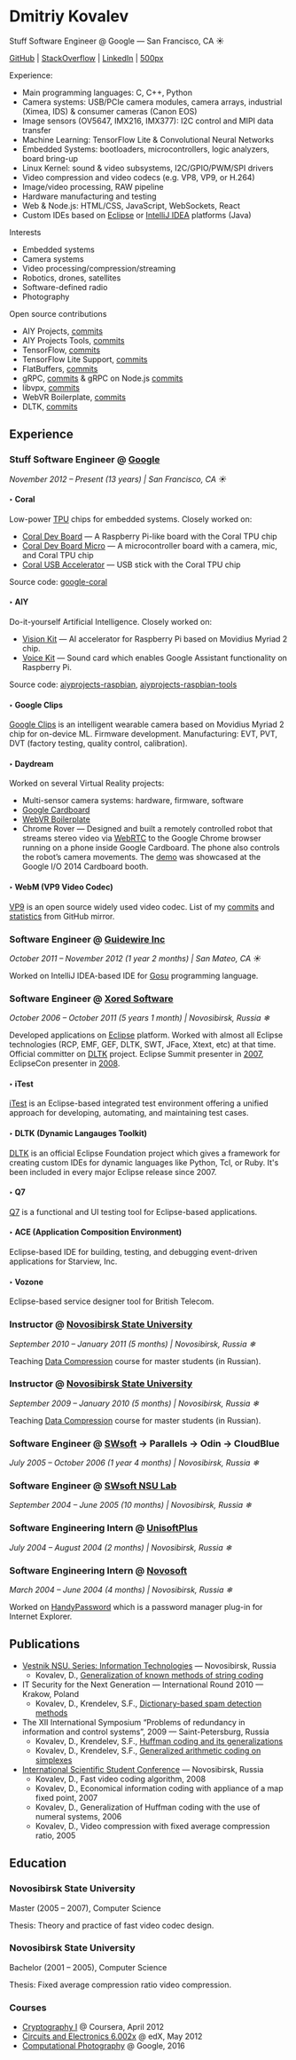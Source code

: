 # Dmitriy Kovalev

Stuff Software Engineer @ Google &mdash; San Francisco, CA ☀

[GitHub](https://github.com/dmitriykovalev/) |
[StackOverflow](http://stackoverflow.com/users/530414/) |
[LinkedIn](https://www.linkedin.com/in/dkovalev) |
[500px](https://500px.com/dmitriykovalev)

Experience:
* Main programming languages: C, C++, Python
* Camera systems: USB/PCIe camera modules, camera arrays, industrial (Ximea, IDS) & consumer cameras (Canon EOS)
* Image sensors (OV5647, IMX216, IMX377): I2C control and MIPI data transfer
* Machine Learning: TensorFlow Lite & Convolutional Neural Networks
* Embedded Systems: bootloaders, microcontrollers, logic analyzers, board bring-up
* Linux Kernel: sound & video subsystems, I2C/GPIO/PWM/SPI drivers
* Video compression and video codecs (e.g. VP8, VP9, or H.264)
* Image/video processing, RAW pipeline
* Hardware manufacturing and testing
* Web & Node.js: HTML/CSS, JavaScript, WebSockets, React
* Custom IDEs based on [Eclipse](http://www.eclipse.org/) or [IntelliJ IDEA](https://plugins.jetbrains.com/) platforms (Java)

Interests
* Embedded systems
* Camera systems
* Video processing/compression/streaming
* Robotics, drones, satellites
* Software-defined radio
* Photography

Open source contributions
* AIY Projects, [commits](https://github.com/google/aiyprojects-raspbian/commits/aiyprojects?author=dmitriykovalev)
* AIY Projects Tools, [commits](https://github.com/google/aiyprojects-raspbian-tools/commits/main?author=dmitriykovalev)
* TensorFlow, [commits](https://github.com/tensorflow/tensorflow/commits/master?author=dmitriykovalev)
* TensorFlow Lite Support, [commits](https://github.com/tensorflow/tflite-support/commits/master?author=dmitriykovalev)
* FlatBuffers, [commits](https://github.com/google/flatbuffers/commits/master?author=dmitriykovalev)
* gRPC, [commits](https://github.com/grpc/grpc/commits/master?author=dmitriykovalev) & gRPC on Node.js [commits](https://github.com/grpc/grpc-node/commits/master?author=dmitriykovalev)
* libvpx, [commits](https://github.com/webmproject/libvpx/commits?author=dmitriykovalev)
* WebVR Boilerplate, [commits](https://github.com/borismus/webvr-boilerplate/commits?author=dmitriykovalev)
* DLTK, [commits](https://projects.eclipse.org/content/dmitriy-kovalev-committer-dynamic-languages-toolkit)

## Experience

### Stuff Software Engineer @ [Google](https://google.com)
*November 2012 &ndash; Present (13 years) | San Francisco, CA ☀*

#### &#8227; Coral

Low-power [TPU](https://en.wikipedia.org/wiki/Tensor_Processing_Unit) chips for embedded systems. Closely worked on:
* [Coral Dev Board](https://coral.ai/products/dev-board) &mdash; A Raspberry Pi-like board with the Coral TPU chip
* [Coral Dev Board Micro](https://coral.ai/products/dev-board-micro) &mdash; A microcontroller board with a camera, mic, and Coral TPU chip
* [Coral USB Accelerator](https://coral.ai/products/accelerator) &mdash; USB stick with the Coral TPU chip

Source code: [google-coral](https://github.com/google-coral)

#### &#8227; AIY

Do-it-yourself Artificial Intelligence. Closely worked on:
* [Vision Kit](https://aiyprojects.withgoogle.com/vision) &mdash; AI accelerator for Raspberry Pi based on Movidius Myriad 2 chip.
* [Voice Kit](https://aiyprojects.withgoogle.com/voice) &mdash; Sound card which enables Google Assistant functionality on Raspberry Pi.

Source code: [aiyprojects-raspbian](https://github.com/google/aiyprojects-raspbian), [aiyprojects-raspbian-tools](https://github.com/google/aiyprojects-raspbian-tools)

#### &#8227; Google Clips

[Google Clips](https://en.wikipedia.org/wiki/Google_Clips) is an intelligent wearable camera based on Movidius Myriad 2 chip for on-device ML. Firmware development. Manufacturing: EVT, PVT, DVT (factory testing, quality control, calibration).

#### &#8227; Daydream

Worked on several Virtual Reality projects:
  * Multi-sensor camera systems: hardware, firmware, software
  * [Google Cardboard](https://en.wikipedia.org/wiki/Google_Cardboard)
  * [WebVR Boilerplate](https://github.com/borismus/webvr-boilerplate)
  * Chrome Rover &mdash; Designed and built a remotely controlled robot that streams stereo video via [WebRTC](https://webrtc.org/) to the Google Chrome browser running on a phone inside Google Cardboard. The phone also controls the robot’s camera movements. The [demo](https://vimeo.com/99213039) was showcased at the Google I/O 2014 Cardboard booth.

#### &#8227; WebM (VP9 Video Codec)

[VP9](https://en.wikipedia.org/wiki/VP9) is an open source widely used video codec. List of my [commits](https://chromium-review.googlesource.com/#/q/owner:dkovalev%2540google.com+status:merged,n,z) and [statistics](https://github.com/webmproject/libvpx/graphs/contributors) from GitHub mirror.

### Software Engineer @ [Guidewire Inc](http://www.guidewire.com/)
*October 2011 &ndash; November 2012 (1 year 2 months) | San Mateo, CA ☀*

Worked on IntelliJ IDEA-based IDE for [Gosu](https://gosu-lang.github.io/) programming language.

### Software Engineer @ [Xored Software](http://xored.com/)
*October 2006 &ndash; October 2011 (5 years 1 month) | Novosibirsk, Russia ❄*

Developed applications on [Eclipse](https://www.eclipse.org/) platform. Worked with almost all Eclipse technologies (RCP, EMF, GEF, DLTK, SWT, JFace, Xtext, etc) at that time. Official committer on [DLTK](https://projects.eclipse.org/projects/technology.dltk) project. Eclipse Summit presenter in [2007](https://www.eclipsecon.org/summiteurope2007/indexf316.html?page=presenters/), EclipseCon presenter in [2008](https://www.eclipsecon.org/2008/indexeb69.html?page=sub/&id=270).

#### &#8227; iTest

[iTest](https://www.spirent.com/products/test-automation-itest) is an Eclipse-based integrated test environment offering a unified approach for developing, automating, and maintaining test cases.

#### &#8227; DLTK (Dynamic Langauges Toolkit)

[DLTK](https://projects.eclipse.org/projects/technology.dltk) is an official Eclipse Foundation project which gives a framework for creating custom IDEs for dynamic languages like Python, Tcl, or Ruby. It's been included in every major Eclipse release since 2007.

#### &#8227; Q7

[Q7](http://q7.xored.com/) is a functional and UI testing tool for Eclipse-based applications.

#### &#8227; ACE (Application Composition Environment)

Eclipse-based IDE for building, testing, and debugging event-driven applications for Starview, Inc.

#### &#8227; Vozone

Eclipse-based service designer tool for British Telecom.

### Instructor @ [Novosibirsk State University](https://english.nsu.ru/)
*September 2010 &ndash; January 2011 (5 months) | Novosibirsk, Russia ❄*

Teaching [Data Compression](http://nsu.videosoft.org/) course for master students (in Russian).

### Instructor @ [Novosibirsk State University](https://english.nsu.ru/)
*September 2009 &ndash; January 2010 (5 months) | Novosibirsk, Russia ❄*

Teaching [Data Compression](http://nsu.videosoft.org/) course for master students (in Russian).

### Software Engineer @ [SWsoft](http://www.odin.com/) → Parallels → Odin → CloudBlue
*July 2005 &ndash; October 2006 (1 year 4 months) | Novosibirsk, Russia ❄*

### Software Engineer @ [SWsoft NSU Lab](http://swsoft.nsu.ru/)
*September 2004 &ndash; June 2005 (10 months) | Novosibirsk, Russia ❄*

### Software Engineering Intern @ [UnisoftPlus](http://www.unisoftplus.com/)
*July 2004 &ndash; August 2004 (2 months) | Novosibirsk, Russia ❄*

### Software Engineering Intern @ [Novosoft](http://www.novosoft.net/)
*March 2004 &ndash; June 2004 (4 months) | Novosibirsk, Russia ❄*

Worked on [HandyPassword](http://www.handypassword.com/) which is a password manager plug-in for Internet Explorer.

## Publications

* [Vestnik NSU. Series: Information Technologies](https://journals.nsu.ru/en/jit/) &mdash; Novosibirsk, Russia
  * Kovalev, D., [Generalization of known methods of string coding](https://nsu.ru/xmlui/bitstream/handle/nsu/300/01.pdf)
* IT Security for the Next Generation — International Round 2010 &mdash; Krakow, Poland
  * Kovalev, D., Krendelev, S.F., [Dictionary-based spam detection methods](http://www.ict.edu.ru/ft/006246/student_conference_thesis_2010.pdf)
* The XII International Symposium “Problems of redundancy in information and control systems”, 2009 &mdash; Saint-Petersburg, Russia
  * Kovalev, D., Krendelev, S.F., [Huffman coding and its generalizations](http://iitp.ru/upload/publications/2837/XIIproceedings.pdf)
  * Kovalev, D., Krendelev, S.F., [Generalized arithmetic coding on simplexes](http://iitp.ru/upload/publications/2837/XIIproceedings.pdf)
* [International Scientific Student Conference](https://issc.nsu.ru/) &mdash; Novosibirsk, Russia
  * Kovalev, D., Fast video coding algorithm, 2008
  * Kovalev, D., Economical information coding with appliance of a map fixed point, 2007
  * Kovalev, D., Generalization of Huffman coding with the use of numeral systems, 2006
  * Kovalev, D., Video compression with fixed average compression ratio, 2005

## Education

### Novosibirsk State University
Master (2005 &ndash; 2007), Computer Science

Thesis: Theory and practice of fast video codec design.

### Novosibirsk State University
Bachelor (2001 &ndash; 2005), Computer Science

Thesis: Fixed average compression ratio video compression.

### Courses

* [Cryptography I](https://www.coursera.org/learn/crypto) @ Coursera, April 2012
* [Circuits and Electronics 6.002x](https://courses.edx.org/courses/course-v1:MITx+6.002x_6x+1T2015/course/) @ edX, May 2012
* [Computational Photography](https://sites.google.com/site/marclevoylectures/) @ Google, 2016
